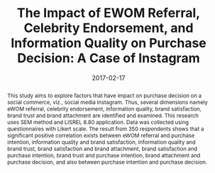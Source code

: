 ---
title: "The Impact of EWOM Referral, Celebrity Endorsement, and Information Quality on Purchase Decision: A Case of Instagram"
collection: publications
permalink: /publication/impact-ewom-referral-endorsement-information-quality
excerpt: 'This study aims to explore factors that have impact on purchase decision on a social commerce, viz., social media Instagram. Thus, several dimensions namely eWOM referral, celebrity endorsement, information quality, brand satisfaction, brand trust and brand attachment are identified and examined.'
abstract: 'This study aims to explore factors that have impact on purchase decision on a social commerce, viz., social media Instagram. Thus, several dimensions namely eWOM referral, celebrity endorsement, information quality, brand satisfaction, brand trust and brand attachment are identified and examined. This research uses SEM method and LISREL 8.80 application. Data was collected using questionnaires with Likert scale. The result from 350 respondents shows that a significant positive correlation exists between eWOM referral and purchase intention, information quality and brand satisfaction, information quality and brand trust, brand satisfaction and brand attachment, brand satisfaction and purchase intention, brand trust and purchase intention, brand attachment and purchase decision, and also between purchase intention and purchase decision.'
date: 2017-02-17
venue: 'Information Resources Management Journal (IRMJ)'
paperurl: 'http://qoribmunajat.github.io/files/impact-ewom-referral-endorsement-information-quality.pdf'
citation: 'Danniswara, R., Sandhyaduhita, P., & Munajat, Q. (2017). The Impact of EWOM Referral, Celebrity Endorsement, and Information Quality on Purchase Decision: A Case of Instagram. <i> Information Resources Management Journal (IRMJ)</i>, 30(2), pp. 23-43.'
---